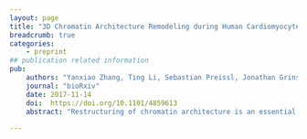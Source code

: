 ```yaml
---
layout: page
title: "3D Chromatin Architecture Remodeling during Human Cardiomyocyte Differentiation Reveals A Novel Role of HERV-H In Demarcating Chromatin Domains"
breadcrumb: true
categories:
    - preprint
## publication related information
pub:
    authors: "Yanxiao Zhang, Ting Li, Sebastian Preissl, Jonathan Grinstein, Elie Farah, Eugin Destici, Ah Young Lee, Sora Chee, Yunjiang Qiu, Kaiyue Ma, Zhen Ye, Quan Zhu, Hui Huang, Rong Hu, Rongxin Fang, Sylvia Evans, Neil Chi, Bing Ren"
    journal: "bioRxiv"
    date: 2017-11-14
    doi:  https://doi.org/10.1101/4859613
    abstract: "Restructuring of chromatin architecture is an essential process for establishing cell type-specific gene regulatory programs in eukaryotic cells including cardiomyocytes. Supporting its importance, recent studies have reported that a substantial number of mutations discovered in congenital heart disease (CHD) patients reside in genes encoding chromatin remodeling factors; yet, how chromatin structure reorganizes to assemble gene regulatory networks crucial for controlling human cardiomyocyte development remains to be elucidated. Here, through comprehensively analyzing high-resolution genomic maps that detail the dynamic changes of chromatin architecture, chromatin accessibility and modifications, and gene expression during human pluripotent stem cell (PSC) cardiomyocyte differentiation, we reveal novel molecular insights into how human PSC chromatin architecture is iteratively remodeled to build gene regulatory networks directing cardiac lineage specification. Specifically, we uncover a new class of human PSC-specific topologically associating domain (TAD) that is created by the active transcription of the primate-specific endogenous retrotransposon HERV-H. Silencing of specific HERV-Hs during the initial stages of human PSC differentiation or by genome-editing results in the elimination of corresponding TAD boundaries and reduced transcription of genes upstream of HERV-Hs. Supporting their role in maintaining pluripotency, we discovered that deletion of specific HERV-Hs leads to more efficient human PSC cardiomyocyte differentiation. Using chromatin interaction maps from these analyses, we also assigned potential target genes to distal regulatory elements involved in cardiac differentiation. Genome-editing of enhancers harboring cardiac-disease risk loci associated with congenital and adult heart diseases further confirmed that these loci regulate predicted target genes. Our results highlight a novel role for HERV-Hs in establishing human-specific PSC chromatin architecture, delineate the dynamic gene regulatory networks during cardiomyocyte development and inform how non-coding genetic variants contribute to congenital and adult heart diseases."
    
---
```

